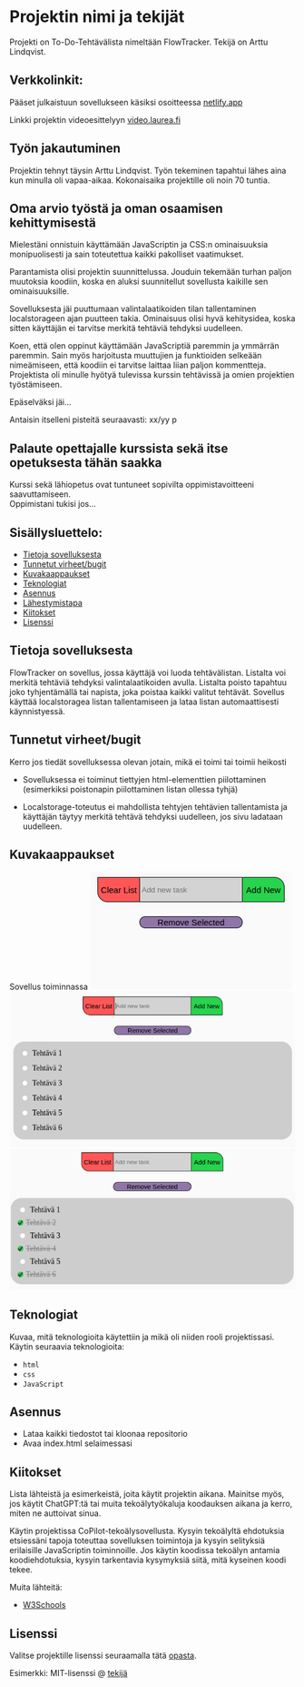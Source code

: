 
# Projektin nimi ja tekijät
Projekti on To-Do-Tehtävälista nimeltään FlowTracker. Tekijä on Arttu Lindqvist.

## Verkkolinkit:
Pääset julkaistuun sovellukseen käsiksi osoitteessa [netlify.app](https://flowtracker-project.netlify.app/)

Linkki projektin videoesittelyyn [video.laurea.fi](https://video.laurea.fi/media/Projekti+1+esittelyvideo/0_viq0z695)

## Työn jakautuminen 
Projektin tehnyt täysin Arttu Lindqvist. Työn tekeminen tapahtui lähes aina kun minulla oli vapaa-aikaa. Kokonaisaika projektille oli noin 70 tuntia.

## Oma arvio työstä ja oman osaamisen kehittymisestä
Mielestäni onnistuin käyttämään JavaScriptin ja CSS:n ominaisuuksia monipuolisesti ja sain toteutettua kaikki pakolliset vaatimukset.

Parantamista olisi projektin suunnittelussa. Jouduin tekemään turhan paljon muutoksia koodiin, koska en aluksi suunnitellut sovellusta kaikille sen ominaisuuksille.

Sovelluksesta jäi puuttumaan valintalaatikoiden tilan tallentaminen localstorageen ajan puutteen takia. Ominaisuus olisi hyvä kehitysidea, koska sitten käyttäjän ei tarvitse merkitä tehtäviä tehdyksi uudelleen. 

Koen, että olen oppinut käyttämään JavaScriptiä paremmin ja ymmärrän paremmin. Sain myös harjoitusta muuttujien ja funktioiden selkeään nimeämiseen, että koodiin ei tarvitse laittaa liian paljon kommentteja. Projektista oli minulle hyötyä tulevissa kurssin tehtävissä ja omien projektien työstämiseen.

Epäselväksi jäi...

Antaisin itselleni pisteitä seuraavasti: xx/yy p

## Palaute opettajalle kurssista sekä itse opetuksesta tähän saakka
Kurssi sekä lähiopetus ovat tuntuneet sopivilta oppimistavoitteeni saavuttamiseen.  
Oppimistani tukisi jos...


## Sisällysluettelo:

- [Tietoja sovelluksesta](#tietoja-sovelluksesta)
- [Tunnetut virheet/bugit](#tunnetut-virheet/bugit)
- [Kuvakaappaukset](#kuvakaappaukset)
- [Teknologiat](#teknologiat)
- [Asennus](#asennus)
- [Lähestymistapa](#lähestymistapa)
- [Kiitokset](#kiitokset)
- [Lisenssi](#lisenssi)

## Tietoja sovelluksesta
FlowTracker on sovellus, jossa käyttäjä voi luoda tehtävälistan. Listalta voi merkitä tehtäviä tehdyksi valintalaatikoiden avulla. Listalta poisto tapahtuu joko tyhjentämällä tai napista, joka poistaa kaikki valitut tehtävät. Sovellus käyttää localstoragea listan tallentamiseen ja lataa listan automaattisesti käynnistyessä. 

## Tunnetut virheet/bugit
Kerro jos tiedät sovelluksessa olevan jotain, mikä ei toimi tai toimii heikosti

- Sovelluksessa ei toiminut tiettyjen html-elementtien piilottaminen (esimerkiksi poistonapin piilottaminen listan ollessa tyhjä)

- Localstorage-toteutus ei mahdollista tehtyjen tehtävien tallentamista ja käyttäjän täytyy merkitä tehtävä tehdyksi uudelleen, jos sivu ladataan uudelleen. 

## Kuvakaappaukset
Sovellus toiminnassa 
![Sovellus oletustilassa](/screenshots/Tasklist_Empty.png) ![Listalla sisältöä](/screenshots/Tasklist_with_content.png) ![Tehtäviä merkattu valmiiks](/screenshots/Tasks_marked_complete.png)


## Teknologiat
Kuvaa, mitä teknologioita käytettiin ja mikä oli niiden rooli projektissasi.  
Käytin seuraavia teknologioita: 
- `html`
- `css`
- `JavaScript`

## Asennus  
- Lataa kaikki tiedostot tai kloonaa repositorio
- Avaa index.html selaimessasi 
 

## Kiitokset
Lista lähteistä ja esimerkeistä, joita käytit projektin aikana. Mainitse myös, jos käytit ChatGPT:tä tai muita tekoälytyökaluja koodauksen aikana ja kerro, miten ne auttoivat sinua.

Käytin projektissa CoPilot-tekoälysovellusta. Kysyin tekoälyltä ehdotuksia etsiessäni tapoja toteuttaa sovelluksen toimintoja ja kysyin selityksiä erilaisille JavaScriptin toiminnoille. Jos käytin koodissa tekoälyn antamia koodiehdotuksia, kysyin tarkentavia kysymyksiä siitä, mitä kyseinen koodi tekee.

Muita lähteitä:
- [W3Schools](https://www.w3schools.com)  

## Lisenssi
Valitse projektille lisenssi seuraamalla tätä [opasta](https://docs.github.com/en/communities/setting-up-your-project-for-healthy-contributions/adding-a-license-to-a-repository).

Esimerkki: MIT-lisenssi @ [tekijä](author.com)